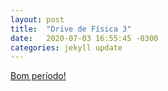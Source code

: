 ```yaml
---
layout: post
title:  "Drive de Física 3"
date:   2020-07-03 16:55:45 -0300
categories: jekyll update
---
```


[Bom período!][drive]

[drive]:https://drive.google.com/file/d/1YUQ2gwnvv_LvRZTiYKbFCuvhM3fbAXJt/view?usp=sharing
